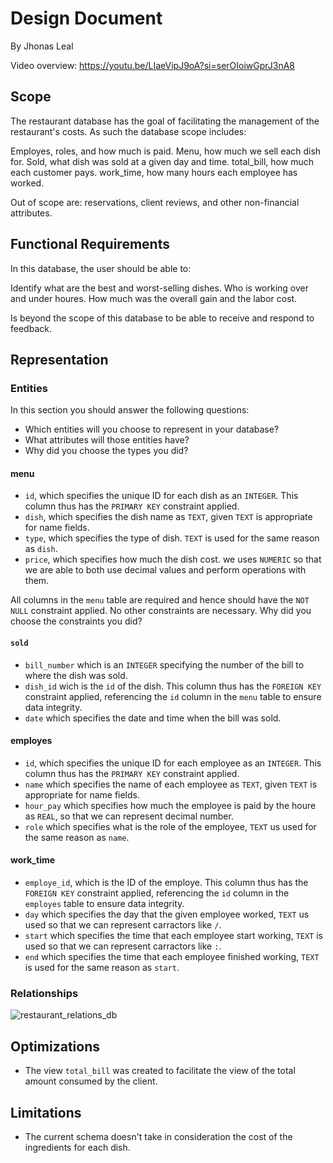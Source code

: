 # Design Document

By Jhonas Leal

Video overview: https://youtu.be/LIaeVipJ9oA?si=serOIoiwGprJ3nA8

## Scope

The restaurant database has the goal of facilitating the management of the restaurant's costs. As such the database scope includes:

Employes, roles, and how much is paid.
Menu, how much we sell each dish for.
Sold, what dish was sold at a given day and time.
total_bill, how much each customer pays.
work_time, how many hours each employee has worked.

Out of scope are: reservations, client reviews, and other non-financial attributes.


## Functional Requirements

In this database, the user should be able to:

Identify what are the best and worst-selling dishes.
Who is working over and under houres.
How much was the overall gain and the labor cost.

Is beyond the scope of this database to be able to receive and respond to feedback.

## Representation

### Entities

In this section you should answer the following questions:

* Which entities will you choose to represent in your database?
* What attributes will those entities have?
* Why did you choose the types you did?

#### menu

- `id`, which specifies the unique ID for each dish as an `INTEGER`. This column thus has the `PRIMARY KEY` constraint applied.
- `dish`, which specifies the dish name as `TEXT`, given `TEXT` is appropriate for name fields.
- `type`, which specifies the type of dish. `TEXT` is used for the same reason as `dish`.
- `price`, which specifies how much the dish cost. we uses `NUMERIC` so that we are able to both use decimal values and perform operations with them.

All columns in the `menu` table are required and hence should have the `NOT NULL` constraint applied. No other constraints are necessary. Why did you choose the constraints you did?

#### `sold`

- `bill_number` which is an `INTEGER` specifying the number of the bill to where the dish was sold.
- `dish_id` wich is the `id` of the dish. This column thus has the `FOREIGN KEY` constraint applied, referencing the `id` column in the `menu` table to ensure data integrity.
- `date` which specifies the date and time when the bill was sold.

#### employes

- `id`, which specifies the unique ID for each employee as an `INTEGER`. This column thus has the `PRIMARY KEY` constraint applied.
- `name` which specifies the name of each employee as `TEXT`, given `TEXT` is appropriate for name fields.
- `hour_pay` which specifies how much the employee is paid by the houre as `REAL`, so that we can represent decimal number.
- `role` which specifies what is the role of the employee, `TEXT` us used for the same reason as `name`.

#### work_time

- `employe_id`, which is the ID of the employe. This column thus has the `FOREIGN KEY` constraint applied, referencing the `id` column in the `employes` table to ensure data integrity.
- `day` which specifies the day that the given employee worked, `TEXT` us used so that we can represent carractors like `/`.
- `start` which specifies the time that each employee start working, `TEXT` is used so that we can represent carractors like `:`.
- `end` which specifies the time that each employee finished working, `TEXT` is used for the same reason as `start`.

### Relationships

![restaurant_relations_db](https://github.com/user-attachments/assets/e66910be-e4d9-41be-a786-ff3b464a4849)


## Optimizations

- The view `total_bill` was created to facilitate the view of the total amount consumed by the client.

## Limitations

- The current schema doesn't take in consideration the cost of the ingredients for each dish.
